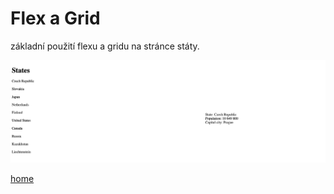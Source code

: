 # Flex a Grid
základní použití flexu a gridu na stránce státy.

![Ukoly.jpg](flex_grid.png)

[home](https://github.com/Boubik/HomeWork/)
